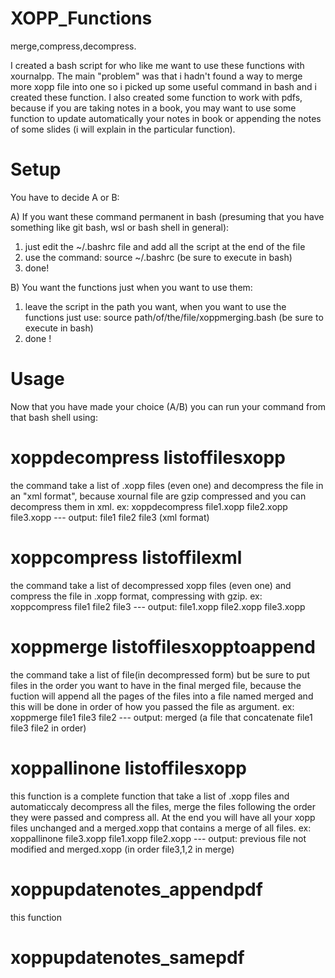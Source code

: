 # XOPP_Functions
merge,compress,decompress.

I created a bash script for who like me want to use these functions with xournalpp. 
The main "problem" was that i hadn't found a way to merge more xopp file into one so i picked up some useful command in bash and i created these function.
I also created some function to work with pdfs, because if you are taking notes in a book, you may want to use some function to update automatically your notes in book or appending the notes of some slides (i will explain in the particular function).

# Setup
You have to decide A or B:

A) If you want these command permanent in bash (presuming that you have something like git bash, wsl or bash shell in general):
  1) just edit the ~/.bashrc file and add all the script at the end of the file
  2) use the command:   source ~/.bashrc        (be sure to execute in bash)
  3) done! 

B) You want the functions just when you want to use them:
  1) leave the script in the path you want, when you want to use the functions just use:      source path/of/the/file/xoppmerging.bash (be sure to execute in bash)
  2) done !

# Usage
Now that you have made your choice (A/B) you can run your command from that bash shell using:

# xoppdecompress listoffilesxopp
  the command take a list of .xopp files (even one) and decompress the file in an "xml format", because xournal file are gzip compressed and you can decompress them in xml.
  ex:     xoppdecompress file1.xopp file2.xopp file3.xopp   --- output: file1 file2 file3  (xml format)

# xoppcompress listoffilexml
  the command take a list of decompressed xopp files (even one) and compress the file in .xopp format, compressing with gzip.
  ex:     xoppcompress file1 file2 file3      --- output: file1.xopp file2.xopp file3.xopp
# xoppmerge listoffilesxopptoappend
  the command take a list of file(in decompressed form) but be sure to put files in the order you want to have in the final merged file, because the fuction will append all the pages of the files into a file named merged and this will be done in order of how you passed the file as argument.
  ex:   xoppmerge file1 file3 file2         --- output: merged   (a file that concatenate file1 file3 file2 in order)
# xoppallinone listoffilesxopp
  this function is a complete function that take a list of .xopp files and automaticcaly decompress all the files, merge the files following the order they were passed and compress all. At the end you will have all your xopp files unchanged and a merged.xopp that contains a merge of all files.
  ex: xoppallinone file3.xopp file1.xopp file2.xopp    --- output: previous file not modified and merged.xopp (in order file3,1,2 in merge)
# xoppupdatenotes_appendpdf
  this function

# xoppupdatenotes_samepdf
  
